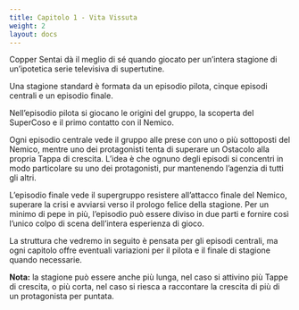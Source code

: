```yaml
---
title: Capitolo 1 - Vita Vissuta
weight: 2
layout: docs
---
```


Copper Sentai dà il meglio di sé quando giocato per un’intera stagione di un’ipotetica serie televisiva di supertutine.

Una stagione standard è formata da un episodio pilota, cinque episodi centrali e un episodio finale.

Nell’episodio pilota si giocano le origini del gruppo, la scoperta del SuperCoso e il primo contatto con il Nemico.

Ogni episodio centrale vede il gruppo alle prese con uno o più sottoposti del Nemico, mentre uno dei protagonisti tenta di superare un Ostacolo alla propria Tappa di crescita. L’idea è che ognuno degli episodi si concentri in modo particolare su uno dei protagonisti, pur mantenendo l’agenzia di tutti gli altri.

L’episodio finale vede il supergruppo resistere all’attacco finale del Nemico, superare la crisi e avviarsi verso il prologo felice della stagione. Per un minimo di pepe in più, l’episodio può essere diviso in due parti e fornire così l’unico colpo di scena dell’intera esperienza di gioco.

La struttura che vedremo in seguito è pensata per gli episodi centrali, ma ogni capitolo offre eventuali variazioni per il pilota e il finale di stagione quando necessarie.

<div class="note">
  <strong>Nota:</strong> la stagione può essere anche più lunga, nel caso si attivino più Tappe di crescita, o più corta, nel caso si riesca a raccontare la crescita di più di un protagonista per puntata.
</div>